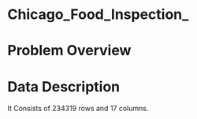 # Chicago_Food_Inspection_
# Problem Overview
# Data Description
It Consists of 234319 rows and 17 columns.
